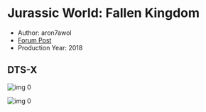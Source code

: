 # Jurassic World: Fallen Kingdom

* Author: aron7awol
* [Forum Post](https://www.avsforum.com/threads/bass-eq-for-filtered-movies.2995212/post-56751494)
* Production Year: 2018

## DTS-X

![img 0](https://i.imgur.com/7Rda7ux.jpg)

![img 0](https://i.imgur.com/ohwECPU.jpg)

